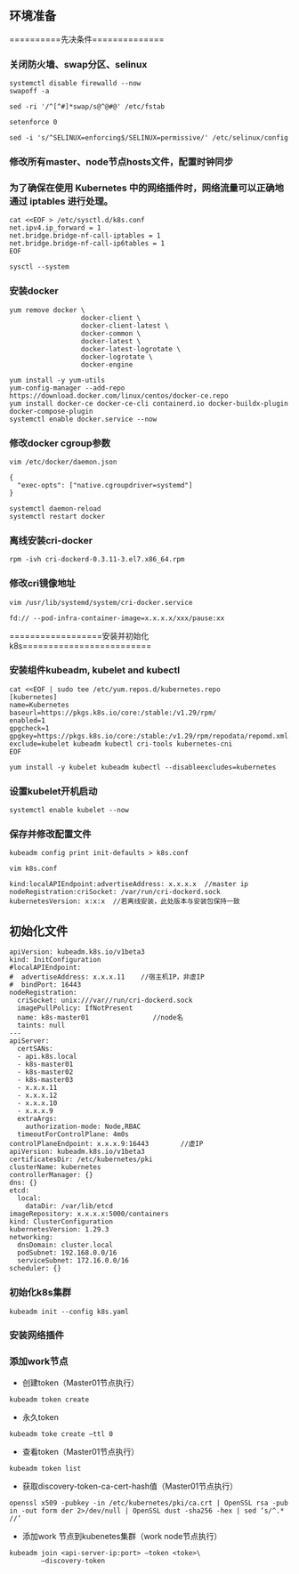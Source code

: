## 环境准备

==========先决条件==============

### 关闭防火墙、swap分区、selinux

```
systemctl disable firewalld --now
swapoff -a
```
```
sed -ri '/^[^#]*swap/s@^@#@' /etc/fstab
```
```
setenforce 0
```
```
sed -i 's/^SELINUX=enforcing$/SELINUX=permissive/' /etc/selinux/config
```
### 修改所有master、node节点hosts文件，配置时钟同步

### 为了确保在使用 Kubernetes 中的网络插件时，网络流量可以正确地通过 iptables 进行处理。
```
cat <<EOF > /etc/sysctl.d/k8s.conf
net.ipv4.ip_forward = 1
net.bridge.bridge-nf-call-iptables = 1
net.bridge.bridge-nf-call-ip6tables = 1
EOF
```
```
sysctl --system
```
### 安装docker
```
yum remove docker \
                  docker-client \
                  docker-client-latest \
                  docker-common \
                  docker-latest \
                  docker-latest-logrotate \
                  docker-logrotate \
                  docker-engine
```
```
yum install -y yum-utils
yum-config-manager --add-repo https://download.docker.com/linux/centos/docker-ce.repo
yum install docker-ce docker-ce-cli containerd.io docker-buildx-plugin docker-compose-plugin
systemctl enable docker.service --now 
```

### 修改docker cgroup参数

```
vim /etc/docker/daemon.json
```
```
{
  "exec-opts": ["native.cgroupdriver=systemd"]
}
```
```
systemctl daemon-reload
systemctl restart docker
```

### 离线安装cri-docker

```
rpm -ivh cri-dockerd-0.3.11-3.el7.x86_64.rpm 
```

### 修改cri镜像地址

```
vim /usr/lib/systemd/system/cri-docker.service
```
```
fd:// --pod-infra-container-image=x.x.x.x/xxx/pause:xx
```

==================安装并初始化k8s=========================

### 安装组件kubeadm, kubelet and kubectl

<!-- 添加yum源 -->
```
cat <<EOF | sudo tee /etc/yum.repos.d/kubernetes.repo
[kubernetes]
name=Kubernetes
baseurl=https://pkgs.k8s.io/core:/stable:/v1.29/rpm/
enabled=1
gpgcheck=1
gpgkey=https://pkgs.k8s.io/core:/stable:/v1.29/rpm/repodata/repomd.xml.key
exclude=kubelet kubeadm kubectl cri-tools kubernetes-cni
EOF
```
```
yum install -y kubelet kubeadm kubectl --disableexcludes=kubernetes
```
### 设置kubelet开机启动

```
systemctl enable kubelet --now
```
### 保存并修改配置文件

```
kubeadm config print init-defaults > k8s.conf
```

```
vim k8s.conf
```
```
kind:localAPIEndpoint:advertiseAddress: x.x.x.x  //master ip
nodeRegistration:criSocket: /var/run/cri-dockerd.sock
kubernetesVersion: x:x:x  //若离线安装，此处版本与安装包保持一致
```

## 初始化文件
```
apiVersion: kubeadm.k8s.io/v1beta3
kind: InitConfiguration
#localAPIEndpoint:
#  advertiseAddress: x.x.x.11    //宿主机IP，非虚IP
#  bindPort: 16443
nodeRegistration:
  criSocket: unix:///var//run/cri-dockerd.sock
  imagePullPolicy: IfNotPresent
  name: k8s-master01                //node名
  taints: null
---
apiServer:
  certSANs:
  - api.k8s.local
  - k8s-master01
  - k8s-master02
  - k8s-master03
  - x.x.x.11
  - x.x.x.12
  - x.x.x.10
  - x.x.x.9
  extraArgs:
    authorization-mode: Node,RBAC
  timeoutForControlPlane: 4m0s
controlPlaneEndpoint: x.x.x.9:16443        //虚IP
apiVersion: kubeadm.k8s.io/v1beta3
certificatesDir: /etc/kubernetes/pki
clusterName: kubernetes
controllerManager: {}
dns: {}
etcd:
  local:
    dataDir: /var/lib/etcd
imageRepository: x.x.x.x:5000/containers
kind: ClusterConfiguration
kubernetesVersion: 1.29.3
networking:
  dnsDomain: cluster.local
  podSubnet: 192.168.0.0/16
  serviceSubnet: 172.16.0.0/16
scheduler: {}
```
### 初始化k8s集群

```
kubeadm init --config k8s.yaml
```

### 安装网络插件

### 添加work节点
- 创建token（Master01节点执行）
```
kubeadm token create
```
- 永久token
```
kubeadm toke create —ttl 0
```
- 查看token（Master01节点执行）
```
kubeadm token list
```
- 获取discovery-token-ca-cert-hash值（Master01节点执行）
```
openssl x509 -pubkey -in /etc/kubernetes/pki/ca.crt | OpenSSL rsa -pub in -out form der 2>/dev/null | OpenSSL dust -sha256 -hex | sed ‘s/^.* //’
```
- 添加work 节点到kubenetes集群（work node节点执行）
```
kubeadm join <api-server-ip:port> —token <toke>\
        —discovery-token
```
